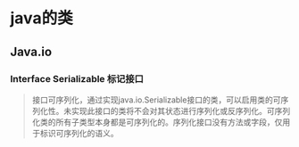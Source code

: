 # java的类

## Java.io

### Interface Serializable   标记接口 

> 接口可序列化，通过实现java.io.Serializable接口的类，可以启用类的可序列化性。未实现此接口的类将不会对其状态进行序列化或反序列化。可序列化类的所有子类型本身都是可序列化的。序列化接口没有方法或字段，仅用于标识可序列化的语义。